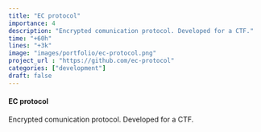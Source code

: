 ```yaml
---
title: "EC protocol"
importance: 4
description: "Encrypted comunication protocol. Developed for a CTF."
time: "+60h"
lines: "+3k"
image: "images/portfolio/ec-protocol.png"
project_url : "https://github.com/ec-protocol"
categories: ["development"]
draft: false
---
```


#### EC protocol

Encrypted comunication protocol. Developed for a CTF.
